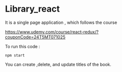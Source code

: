 # Library_react

It is a single page application , which follows the course 

https://www.udemy.com/course/react-redux/?couponCode=24T5MT071025

To run this code :

```
npm start
```

You can create ,delete, and update titles of the book.
